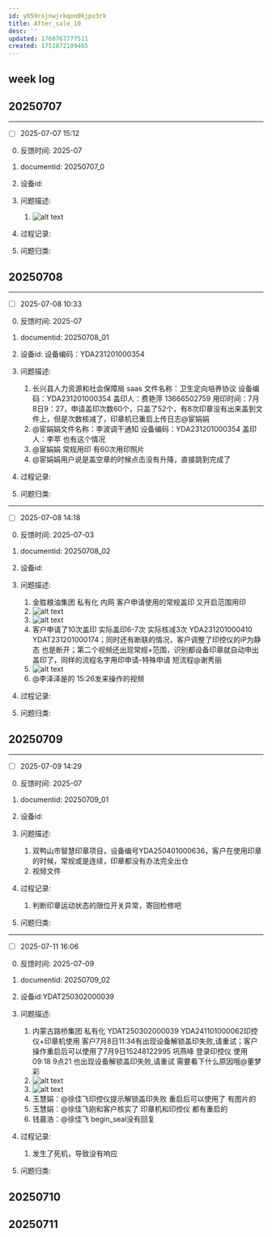 ```yaml
---
id: y059rsjnwjrkqon0kjpx3rk
title: After_sale_10
desc: ''
updated: 1760767777511
created: 1751872109465
---
```


## week log

## 20250707

-----------------

- [ ] 2025-07-07 15:12

0. 反馈时间: 2025-07
1. documentid: 20250707_0
2. 设备id:
3. 问题描述:
   1. ![alt text](assets/image-20250707_151403-88f0e346.png)

4. 过程记录:

5. 问题归类:


## 20250708

-----------------

- [ ] 2025-07-08 10:33

0. 反馈时间: 2025-07
1. documentid: 20250708_01
2. 设备id: 设备编码：YDA231201000354
3. 问题描述:
   1. 长兴县人力资源和社会保障局 saas 文件名称：卫生定向培养协议 设备编码：YDA231201000354 盖印人：费艳萍 13666502759 用印时间：7月8日9：27，申请盖印次数60个，只盖了52个，有8次印章没有出来盖到文件上，但是次数核减了，印章机已重启上传日志@宦娟娟
   2. @宦娟娟文件名称：李波调干通知  设备编码：YDA231201000354   盖印人：李苹    也有这个情况
   3. @宦娟娟  常规用印   有60次用印照片
   4. @宦娟娟用户说是盖空章的时候点击没有升降，直接跳到完成了

4. 过程记录:

5. 问题归类:

-----------------

- [ ] 2025-07-08 14:18

0. 反馈时间: 2025-07-03
1. documentid: 20250708_02
2. 设备id:
3. 问题描述:
   1. 金胜粮油集团  私有化 内网  客户申请使用的常规盖印 又开启范围用印
   2. ![alt text](assets/image-20250708_141914-0998da69.png)
   3. ![alt text](assets/image-20250708_141940-d50c32cc.png)
   4. 客户申请了10次盖印 实际盖印6-7次 实际核减3次 YDA231201000410 YDAT231201000174；同时还有断联的情况，客户调整了印控仪的iP为静态 也是断开；第二个视频还出现常规+范围，识别都设备印章就自动申出盖印了，同样的流程名字用印申请-特殊申请 短流程@谢秀丽
   5. ![alt text](assets/image-20250708_141959-c66c0803.png)
   6. @李泽泽是的  15:26发来操作的视频

4. 过程记录:

5. 问题归类:

## 20250709

-----------------

- [ ] 2025-07-09 14:29

0. 反馈时间: 2025-07
1. documentid: 20250709_01
2. 设备id:
3. 问题描述:
   1. 双鸭山市智慧印章项目，设备编号YDA250401000636，客户在使用印章的时候，常规或是连续，印章都没有办法完全出仓
   2. 视频文件

4. 过程记录:
   1. 判断印章运动状态的限位开关异常，寄回检修吧

5. 问题归类:

-----------------

- [ ] 2025-07-11 16:06

0. 反馈时间: 2025-07-09
1. documentid: 20250709_02
2. 设备id:YDAT250302000039
3. 问题描述:
   1. 内蒙古路桥集团 私有化 YDAT250302000039 YDA241101000062印控仪+印章机使用 客户7月8日11:34有出现设备解锁盖印失败,请重试；客户操作重启后可以使用了7月9日15248122995 巩燕峰 登录印控仪 使用09:18 9点21 也出现设备解锁盖印失败,请重试 需要看下什么原因哦@董梦彩
   2. ![alt text](assets/image-20250711_160750-d2c2202d.png)
   3. ![alt text](assets/image-20250711_160756-052bb690.png)
   4. 玉慧娟：@徐佳飞印控仪提示解锁盖印失败  重启后可以使用了 有图片的
   5. 玉慧娟：@徐佳飞刚和客户核实了 印章机和印控仪 都有重启的
   6. 钱晨浩：@徐佳飞 begin_seal没有回复

4. 过程记录:
   1. 发生了死机，导致没有响应

5. 问题归类:

## 20250710

## 20250711

